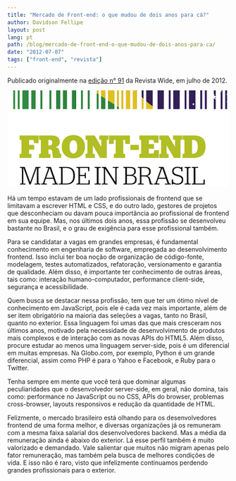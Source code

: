 ```yaml
---
title: "Mercado de Front-end: o que mudou de dois anos para cá?"
author: Davidson Fellipe
layout: post
lang: pt
path: /blog/mercado-de-front-end-o-que-mudou-de-dois-anos-para-ca/
date: "2012-07-07"
tags: ["front-end", "revista"]
---
```


Publicado originalmente na [edição n° 91](http://www.revistawide.com.br/index.php/2012/7) da Revista Wide, em julho de 2012.

![](./revista-wide-front-end-made-in-brazil.png)

Há um tempo estavam de um lado profissionais de frontend que se limitavam a escrever HTML e CSS, e do outro lado, gestores de projetos que desconheciam ou davam pouca importância ao profissional de frontend em sua equipe. Mas, nos últimos dois anos, essa profissão se desenvolveu bastante no Brasil, e o grau de exigência para esse profissional também.

Para se candidatar a vagas em grandes empresas, é fundamental conhecimento em engenharia de software, empregada ao desenvolvimento frontend. Isso inclui ter boa noção de organização de código-fonte, modelagem, testes automatizados, refatoração, versionamento e garantia de qualidade. Além disso, é importante ter conhecimento de outras áreas, tais como: interação humano-computador, performance client-side, segurança e acessibilidade.

Quem busca se destacar nessa profissão, tem que ter um ótimo nível de conhecimento em JavaScript, pois ele é cada vez mais importante, além de ser item obrigatório na maioria das seleções a vagas, tanto no Brasil, quanto no exterior. Essa linguagem foi umas das que mais cresceram nos últimos anos, motivado pela necessidade de desenvolvimento de produtos mais complexos e de interação com as novas APIs do HTML5. Além disso, procure estudar ao menos uma linguagem server-side, pois é um diferencial em muitas empresas. Na Globo.com, por exemplo, Python é um grande diferencial, assim como PHP é para o Yahoo e Facebook, e Ruby para o Twitter.

Tenha sempre em mente que você terá que dominar algumas peculiaridades que o desenvolvedor server-side, em geral, não domina, tais como: performance no JavaScript ou no CSS, APIs do browser, problemas cross-browser, layouts responsivos e redução da quantidade de HTML.

Felizmente, o mercado brasileiro está olhando para os desenvolvedores frontend de uma forma melhor, e diversas organizações já os remuneram com a mesma faixa salarial dos desenvolvedores backend. Mas a média da remuneração ainda é abaixo do exterior. Lá esse perfil também é muito valorizado e demandado. Vale salientar que muitos não migram apenas pelo fator remuneração, mas também pela busca de melhores condições de vida. E isso não é raro, visto que infelizmente continuamos perdendo grandes profissionais para o exterior.
